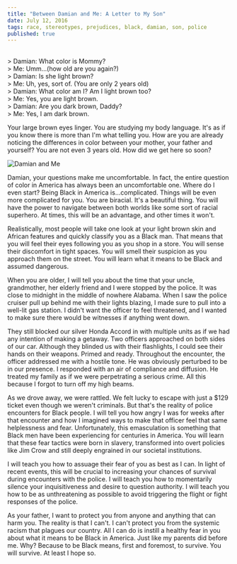 ```yaml
---
title: "Between Damian and Me: A Letter to My Son"
date: July 12, 2016
tags: race, stereotypes, prejudices, black, damian, son, police
published: true
---
```


>
<br>
> Damian: What color is Mommy?
<br>
> Me: Umm...(how old are you again?)
<br>
> Damian: Is she light brown?
<br>
> Me: Uh, yes, sort of. (You are only 2 years old)
<br>
> Damian: What color am I? Am I light brown too?
<br>
> Me: Yes, you are light brown.
<br>
> Damian: Are you dark brown, Daddy?
<br>
> Me: Yes, I am dark brown.

Your large brown eyes linger. You are studying my body language. It's as if you know there is more than I'm what telling you. How are you are already noticing the differences in color between your mother, your father and yourself? You are not even 3 years old. How did we get here so soon?

![Damian and Me](http://www.evernote.com/l/AQf1NF8WTFJOEYiSLihP_3I3ySvaoYwozp4B/image.png)

Damian, your questions make me uncomfortable. In fact, the entire question of color in America has always been an uncomfortable one. Where do I even start? Being Black in America is...complicated. Things will be even more complicated for you. You are biracial. It's a beautiful thing. You will have the power to navigate between both worlds like some sort of racial superhero. At times, this will be an advantage, and other times it won't.

Realistically, most people will take one look at your light brown skin and African features and quickly classify you as a Black man. That means that you will feel their eyes following you as you shop in a store. You will sense their discomfort in tight spaces. You will smell their suspicion as you approach them on the street. You will learn what it means to be Black and assumed dangerous.

When you are older, I will tell you about the time that your uncle, grandmother, her elderly friend and I were stopped by the police. It was close to midnight in the middle of nowhere Alabama. When I saw the police cruiser pull up behind me with their lights blazing, I made sure to pull into a well-lit gas station. I didn't want the officer to feel threatened, and I wanted to make sure there would be witnesses if anything went down.

They still blocked our silver Honda Accord in with multiple units as if we had any intention of making a getaway. Two officers approached on both sides of our car. Although they blinded us with their flashlights, I could see their hands on their weapons. Primed and ready. Throughout the encounter, the officer addressed me with a hostile tone. He was obviously perturbed to be in our presence. I responded with an air of compliance and diffusion. He treated my family as if we were perpetrating a serious crime. All this because I forgot to turn off my high beams.

As we drove away, we were rattled. We felt lucky to escape with just a $129 ticket even though we weren't criminals. But that's the reality of police encounters for Black people. I will tell you how angry I was for weeks after that encounter and how I imagined ways to make that officer feel that same helplessness and fear. Unfortunately, this emasculation is something that Black men have been experiencing for centuries in America. You will learn that these fear tactics were born in slavery, transformed into overt policies like Jim Crow and still deeply engrained in our societal institutions.

I will teach you how to assuage their fear of you as best as I can. In light of recent events, this will be crucial to increasing your chances of survival during encounters with the police. I will teach you how to momentarily silence your inquisitiveness and desire to question authority. I will teach you how to be as unthreatening as possible to avoid triggering the flight or fight responses of the police.

As your father, I want to protect you from anyone and anything that can harm you. The reality is that I can't. I can't protect you from the systemic racism that plagues our country. All I can do is instill a healthy fear in you about what it means to be Black in America. Just like my parents did before me. Why? Because to be Black means, first and foremost, to survive. You will survive. At least I hope so.
